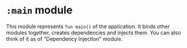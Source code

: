 # `:main` module

This module represents `fun main()` of the application.
It binds other modules together, creates dependencies and injects them.
You can also think of it as of "Dependency Injection" module.